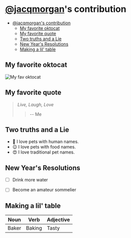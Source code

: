 # [@jacqmorgan](https://github.com/jacqmorgan)'s contribution 

- [@jacqmorgan's contribution](#jacqmorgans-contribution)
  - [My favorite oktocat](#my-favorite-oktocat)
  - [My favorite quote](#my-favorite-quote)
  - [Two truths and a Lie](#two-truths-and-a-lie)
  - [New Year's Resolutions](#new-years-resolutions)
  - [Making a lil' table](#making-a-lil-table)

## My favorite oktocat 

![My fav oktocat](https://octodex.github.com/images/surftocat.png) 

## My favorite quote 
> _Live, Laugh, Love_ 
> >  -- Me 

## Two truths and a Lie 
- 🤩 I love pets with human names. 
- 😉 I love pets with food names. 
- 😍 I love traditional pet names.

## New Year's Resolutions
  - [ ] Drink more water
  - [ ] Become an amateur sommelier 
  

  ## Making a lil' table

|Noun|Verb|Adjective|
| -- | -- | -- |
|Baker | Baking | Tasty|

